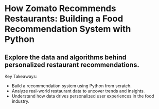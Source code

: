 # How Zomato Recommends Restaurants: Building a Food Recommendation System with Python

## Explore the data and algorithms behind personalized restaurant recommendations.

Key Takeaways:

- Build a recommendation system using Python from scratch.
- Analyze real-world restaurant data to uncover trends and insights.
- Understand how data drives personalized user experiences in the food industry.